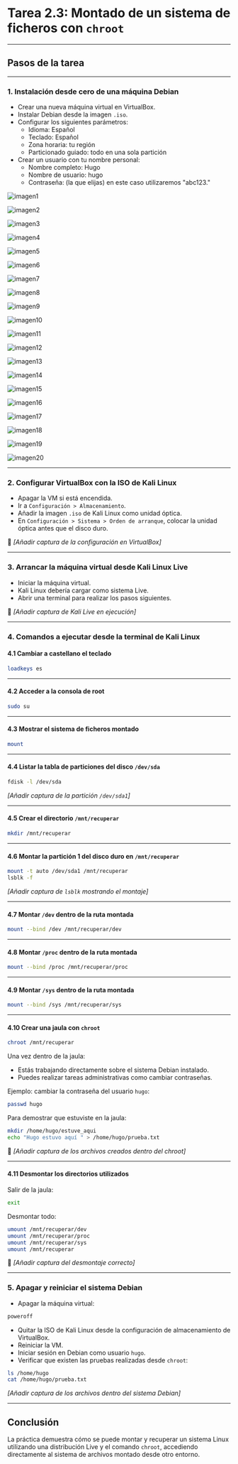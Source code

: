 
# Tarea 2.3: Montado de un sistema de ficheros con `chroot`

---

## Pasos de la tarea

---

### 1. Instalación desde cero de una máquina Debian

- Crear una nueva máquina virtual en VirtualBox.
- Instalar Debian desde la imagen `.iso`.
- Configurar los siguientes parámetros:
  - Idioma: Español
  - Teclado: Español
  - Zona horaria: tu región
  - Particionado guiado: todo en una sola partición
- Crear un usuario con tu nombre personal:
  - Nombre completo: Hugo
  - Nombre de usuario: hugo
  - Contraseña: (la que elijas) en este caso utilizaremos "abc123."

![imagen1](./Imagenes/1creacionmaquina.png)

![imagen2](./Imagenes/2creacionmaquina.png)

![imagen3](./Imagenes/3creacionmaquina.png)

![imagen4](./Imagenes/4creacionmaquina.png)

![imagen5](./Imagenes/5instalaciondebian.png)

![imagen6](./Imagenes/6instalacion.png)

![imagen7](./Imagenes/7instalacion.png)

![imagen8](./Imagenes/8instalacion.png)

![imagen9](./Imagenes/9instalacion.png)

![imagen10](./Imagenes/10instalacion.png)

![imagen11](./Imagenes/11instalacion.png)

![imagen12](./Imagenes/12instalacion.png)

![imagen13](./Imagenes/13instalacion.png)

![imagen14](./Imagenes/14instalacion.png)

![imagen15](./Imagenes/15instalacion.png)

![imagen16](./Imagenes/16instalacion.png)

![imagen17](./Imagenes/17instalacion.png)

![imagen18](./Imagenes/18instalacion.png)

![imagen19](./Imagenes/19instalacion.png)

![imagen20](./Imagenes/20InstalacionCompletada.png)

---

### 2. Configurar VirtualBox con la ISO de Kali Linux

- Apagar la VM si está encendida.
- Ir a `Configuración > Almacenamiento`.
- Añadir la imagen `.iso` de Kali Linux como unidad óptica.
- En `Configuración > Sistema > Orden de arranque`, colocar la unidad óptica antes que el disco duro.

📸 *[Añadir captura de la configuración en VirtualBox]*

---

### 3. Arrancar la máquina virtual desde Kali Linux Live

- Iniciar la máquina virtual.
- Kali Linux debería cargar como sistema Live.
- Abrir una terminal para realizar los pasos siguientes.

📸 *[Añadir captura de Kali Live en ejecución]*

---

### 4. Comandos a ejecutar desde la terminal de Kali Linux

#### 4.1 Cambiar a castellano el teclado

```bash
loadkeys es
```

---

#### 4.2 Acceder a la consola de root

```bash
sudo su
```

---

#### 4.3 Mostrar el sistema de ficheros montado

```bash
mount
```

---

#### 4.4 Listar la tabla de particiones del disco `/dev/sda`

```bash
fdisk -l /dev/sda
```

 *[Añadir captura de la partición `/dev/sda1`]*

---

#### 4.5 Crear el directorio `/mnt/recuperar`

```bash
mkdir /mnt/recuperar
```

---

#### 4.6 Montar la partición 1 del disco duro en `/mnt/recuperar`

```bash
mount -t auto /dev/sda1 /mnt/recuperar
lsblk -f
```

 *[Añadir captura de `lsblk` mostrando el montaje]*

---

#### 4.7 Montar `/dev` dentro de la ruta montada

```bash
mount --bind /dev /mnt/recuperar/dev
```

---

#### 4.8 Montar `/proc` dentro de la ruta montada

```bash
mount --bind /proc /mnt/recuperar/proc
```

---

#### 4.9 Montar `/sys` dentro de la ruta montada

```bash
mount --bind /sys /mnt/recuperar/sys
```

---

#### 4.10 Crear una jaula con `chroot`

```bash
chroot /mnt/recuperar
```

Una vez dentro de la jaula:
- Estás trabajando directamente sobre el sistema Debian instalado.
- Puedes realizar tareas administrativas como cambiar contraseñas.

Ejemplo: cambiar la contraseña del usuario `hugo`:

```bash
passwd hugo
```

 Para demostrar que estuviste en la jaula:

```bash
mkdir /home/hugo/estuve_aqui
echo "Hugo estuvo aquí " > /home/hugo/prueba.txt
```

📸 *[Añadir captura de los archivos creados dentro del chroot]*

---

#### 4.11 Desmontar los directorios utilizados

Salir de la jaula:

```bash
exit
```

Desmontar todo:

```bash
umount /mnt/recuperar/dev
umount /mnt/recuperar/proc
umount /mnt/recuperar/sys
umount /mnt/recuperar
```

📸 *[Añadir captura del desmontaje correcto]*

---

### 5. Apagar y reiniciar el sistema Debian

- Apagar la máquina virtual:

```bash
poweroff
```

- Quitar la ISO de Kali Linux desde la configuración de almacenamiento de VirtualBox.
- Reiniciar la VM.
- Iniciar sesión en Debian como usuario `hugo`.
- Verificar que existen las pruebas realizadas desde `chroot`:

```bash
ls /home/hugo
cat /home/hugo/prueba.txt
```

 *[Añadir captura de los archivos dentro del sistema Debian]*

---

##  Conclusión

La práctica demuestra cómo se puede montar y recuperar un sistema Linux utilizando una distribución Live y el comando `chroot`, accediendo directamente al sistema de archivos montado desde otro entorno.
